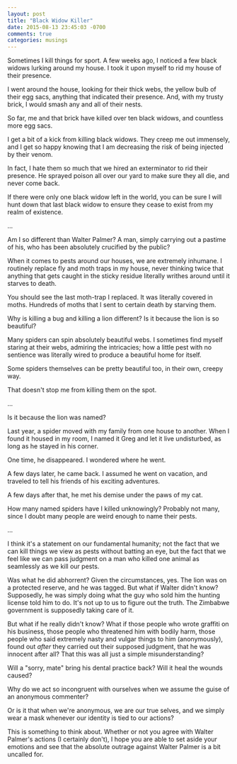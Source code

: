 ```yaml
---
layout: post
title: "Black Widow Killer"
date: 2015-08-13 23:45:03 -0700
comments: true
categories: musings
---
```


Sometimes I kill things for sport. A few weeks ago, I noticed a few black widows lurking around my house. I took it upon myself to rid my house of their presence.

I went around the house, looking for their thick webs, the yellow bulb of their egg sacs, anything that indicated their presence. And, with my trusty brick, I would smash any and all of their nests.

So far, me and that brick have killed over ten black widows, and countless more egg sacs.

I get a bit of a kick from killing black widows. They creep me out immensely, and I get so happy knowing that I am decreasing the risk of being injected by their venom.

In fact, I hate them so much that we hired an exterminator to rid their presence. He sprayed poison all over our yard to make sure they all die, and never come back.

If there were only one black widow left in the world, you can be sure I will hunt down that last black widow to ensure they cease to exist from my realm of existence.

...

Am I so different than Walter Palmer? A man, simply carrying out a pastime of his, who has been absolutely crucified by the public?

When it comes to pests around our houses, we are extremely inhumane. I routinely replace fly and moth traps in my house, never thinking twice that anything that gets caught in the sticky residue literally writhes around until it starves to death.

You should see the last moth-trap I replaced. It was literally covered in moths. Hundreds of moths that I sent to certain death by starving them.

Why is killing a bug and killing a lion different? Is it because the lion is so beautiful?

Many spiders can spin absolutely beautiful webs. I sometimes find myself staring at their webs, admiring the intricacies; how a little pest with no sentience was literally wired to produce a beautiful home for itself.

Some spiders themselves can be pretty beautiful too, in their own, creepy way.

That doesn't stop me from killing them on the spot.

...

Is it because the lion was named?

Last year, a spider moved with my family from one house to another. When I found it housed in my room, I named it Greg and let it live undisturbed, as long as he stayed in his corner.

One time, he disappeared. I wondered where he went.

A few days later, he came back. I assumed he went on vacation, and traveled to tell his friends of his exciting adventures.

A few days after that, he met his demise under the paws of my cat.

How many named spiders have I killed unknowingly? Probably not many, since I doubt many people are weird enough to name their pests.

...

I think it's a statement on our fundamental humanity; not the fact that we can kill things we view as pests without batting an eye, but the fact that we feel like we can pass judgment on a man who killed one animal as seamlessly as we kill our pests.

Was what he did abhorrent? Given the circumstances, yes. The lion was on a protected reserve, and he was tagged. But what if Walter didn't know? Supposedly, he was simply doing what the guy who sold him the hunting license told him to do. It's not up to us to figure out the truth. The Zimbabwe government is supposedly taking care of it.

But what if he really didn't know? What if those people who wrote graffiti on his business, those people who threatened him with bodily harm, those people who said extremely nasty and vulgar things to him (anonymously), found out _after_ they carried out their supposed judgment, that he was innocent after all? That this was all just a simple misunderstanding?

Will a "sorry, mate" bring his dental practice back? Will it heal the wounds caused?

Why do we act so incongruent with ourselves when we assume the guise of an anonymous commenter?

Or is it that when we're anonymous, we are our true selves, and we simply wear a mask whenever our identity is tied to our actions?

This is something to think about. Whether or not you agree with Walter Palmer's actions (I certainly don't), I hope you are able to set aside your emotions and see that the absolute outrage against Walter Palmer is a bit uncalled for.

